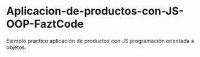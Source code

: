 # Aplicacion-de-productos-con-JS-OOP-FaztCode
Ejemplo practico aplicación de productos con JS programación orientada a objetos.
